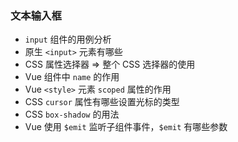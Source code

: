 ### 文本输入框

- `input` 组件的用例分析
- 原生 `<input>` 元素有哪些
- CSS 属性选择器 => 整个 CSS 选择器的使用
- Vue 组件中 `name` 的作用
- Vue  `<style>` 元素 `scoped` 属性的作用
- CSS `cursor` 属性有哪些设置光标的类型
- CSS `box-shadow` 的用法
- Vue 使用 `$emit` 监听子组件事件，`$emit` 有哪些参数

